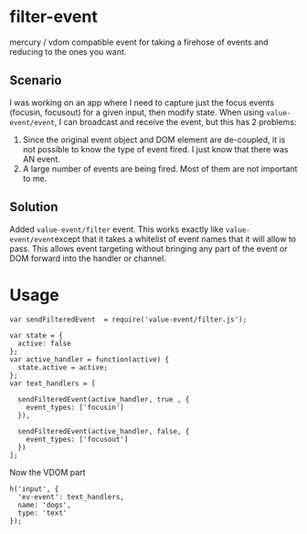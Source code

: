 # filter-event
mercury / vdom compatible event for taking a firehose of events and reducing to the ones you want.

## Scenario
I was working on an app where I need to capture just the focus events (focusin, focusout) for a given input, then modify state.  When using `value-event/event`, I can broadcast and receive the event, but this has 2 problems:

1. Since the original event object and DOM element are de-coupled, it is not possible to know the type of event fired.  I just know that there was AN event.
2. A large number of events are being fired.  Most of them are not important to me.

## Solution
Added `value-event/filter` event.  This works exactly like `value-event/event`except that it takes a whitelist of event names that it will allow to pass.  This allows event targeting without bringing any part of the event or DOM forward into the handler or channel.

# Usage

```
var sendFilteredEvent  = require('value-event/filter.js');

var state = { 
  active: false
};
var active_handler = function(active) {
  state.active = active;
};
var text_handlers = [

  sendFilteredEvent(active_handler, true , {
    event_types: ['focusin']
  }), 

  sendFilteredEvent(active_handler, false, {
    event_types: ['focusout']
  })
];

```

Now the VDOM part
```
h('input', {
  'ev-event': text_handlers,
  name: 'dogs',
  type: 'text'
});

```
